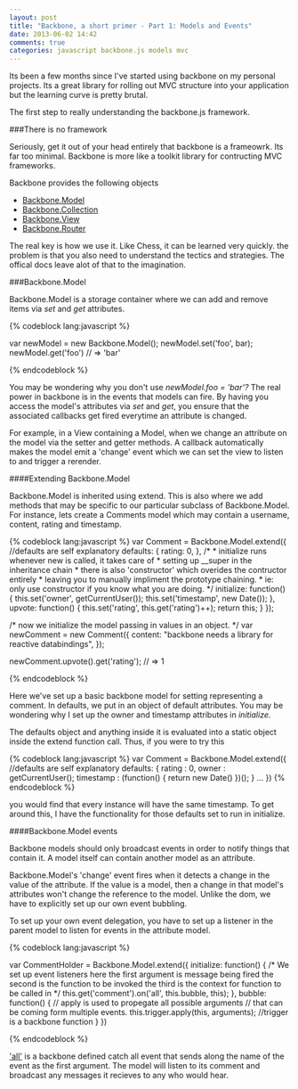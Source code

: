 ```yaml
---
layout: post
title: "Backbone, a short primer - Part 1: Models and Events"
date: 2013-06-02 14:42
comments: true
categories: javascript backbone.js models mvc
---
```


Its been a few months since I've started using backbone on my personal projects.
Its a great library for rolling out MVC structure into your application but the
learning curve is pretty brutal.

The first step to really understanding the backbone.js framework.

###There is no framework

Seriously, get it out of your head entirely that backbone is a frameowrk. Its far
too minimal. Backbone is more like a toolkit library for contructing MVC frameworks.


Backbone provides the following objects

  * [Backbone.Model](http://backbonejs.org/#Model)
  * [Backbone.Collection](http://backbonejs.org/#Collection)
  * [Backbone.View](http://backbonejs.org/#View)
  * [Backbone.Router](http://backbonejs.org/#Router)

The real key is how we use it. Like Chess, it can be
learned very quickly. the problem is that you also need to understand the tectics and strategies.
The offical docs leave alot of that to the imagination.

###Backbone.Model

Backbone.Model is a storage container where we can add and remove 
items via *set* and *get* attributes.

{% codeblock lang:javascript %}

  var newModel = new Backbone.Model();
  newModel.set('foo', bar);
  newModel.get('foo') // => 'bar'

{% endcodeblock %}

You may be wondering why you don't use *newModel.foo = 'bar'?*
The real power in backbone is in the 
events that models can fire. By having you access the model's attributes via
*set* and *get*, you ensure that the associated callbacks get fired everytime
an attribute is changed.

For example, in a View containing a Model,
when we change an attribute on the model via the setter and getter methods.
A callback automatically makes the model emit a 'change' event which we can set 
the view to listen to and trigger a rerender.


####Extending Backbone.Model

Backbone.Model is inherited using extend. This is also where we add methods
that may be specific to our particular subclass of Backbone.Model. For instance, 
lets create a Comments model which may contain a username, content, rating 
and timestamp.

{% codeblock lang:javascript %}
  var Comment = Backbone.Model.extend({
    //defaults are self explanatory
    defaults: {
      rating: 0,
    },
    /*
     * initialize runs whenever new is called, it takes care of
     * setting up __super in the inheritance chain
     * there is also 'constructor' which overides the contructor entirely
     * leaving you to manually impliment the prototype chaining.
     * ie: only use constructor if you know what you are doing.
    */
    initialize: function() {
      this.set('owner', getCurrentUser());
      this.set('timestamp', new Date());
    },
    upvote: function() {
      this.set('rating', this.get('rating')++);
      return this;
    }
  });

  /* now we initialize the model passing in values in an object. */
    var newComment = new Comment({
    content: "backbone needs a library for reactive databindings",
  });

  newComment.upvote().get('rating'); // => 1

{% endcodeblock %}

Here we've set up a basic backbone model for setting representing a comment.
In defaults, we put in an object of default attributes. You may be wondering why I
set up the owner and timestamp attributes in *initialize.*

The defaults object and anything inside it is evaluated into a static object
inside the extend function call. Thus, if you were to try this

{% codeblock lang:javascript %}
 var Comment = Backbone.Model.extend({
    //defaults are self explanatory
    defaults: {
      rating    : 0,
      owner     : getCurrentUser();
      timestamp : (function() { return new Date() })();
    }
    ...
 })
{% endcodeblock %}

you would find that every instance will have the same timestamp. To get around this,
I have the functionality for those defaults set to run in initialize.

####Backbone.Model events

Backbone models should only broadcast events in order to notify things that
contain it. A model itself can contain another model as an attribute. 

Backbone.Model's 'change' event fires when it detects a change in the value of the attribute.
If the value is a model, then a change in that model's attributes won't change the reference
to the model. Unlike the dom, we have to explicitly set up our own event bubbling.

To set up your own event delegation, you have to set up a listener in the parent model to listen for
events in the attribute model.

{% codeblock lang:javascript %}

  var CommentHolder = Backbone.Model.extend({
    initialize: function() {
      /* We set up event listeners here
        the first argument is message being fired
        the second is the function to be invoked
        the third is the context for function to be called in
      */
      this.get('comment').on('all', this.bubble, this);
    },
    bubble: function() {
      // apply is used to propegate all possible arguments
      // that can be coming form multiple events.
      this.trigger.apply(this, arguments); //trigger is a backbone function
    }
  })

{% endcodeblock %}

['all'](http://backbonejs.org/#Events-catalog) is a backbone defined catch all event 
that sends along the name of the event as the first argument. The model will listen
to its comment and broadcast any messages it recieves to any who would hear.



